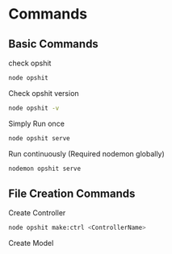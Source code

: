 # Commands

## Basic Commands

check opshit
```bash
node opshit
```

Check opshit version
```bash
node opshit -v
```

Simply Run once
```bash
node opshit serve
```

Run continuously (Required nodemon globally)
```bash
nodemon opshit serve
```

## File Creation Commands

Create Controller
```bash
node opshit make:ctrl <ControllerName>
```

Create Model
